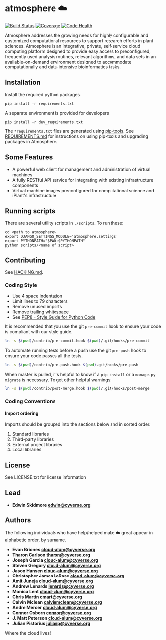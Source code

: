 # atmosphere :cloud:

[![Build Status](https://travis-ci.org/cyverse/atmosphere.svg?branch=master)](https://travis-ci.org/cyverse/atmosphere)
[![Coverage](https://coveralls.io/repos/github/cyverse/atmosphere/badge.svg?branch=master)](https://coveralls.io/github/cyverse/atmosphere?branch=master)
[![Code Health](https://landscape.io/github/cyverse/atmosphere/master/landscape.svg?style=flat)](https://landscape.io/github/cyverse/atmosphere/master)

Atmosphere addresses the growing needs for highly configurable and customized computational resources to support research efforts in plant sciences. Atmosphere is an integrative, private, self-service cloud computing platform designed to provide easy access to preconfigured, frequently used analysis routines, relevant algorithms, and data sets in an available-on-demand environment designed to accommodate computationally and data-intensive bioinformatics tasks.

## Installation

Install the required python packages
```
pip install -r requirements.txt
```

A separate environment is provided for developers
```
pip install -r dev_requirements.txt
```

The `*requirements.txt` files are generated using
[pip-tools](https://github.com/jazzband/pip-tools). See
[REQUIREMENTS.md](REQUIREMENTS.md) for instructions on using pip-tools and
upgrading packages in Atmosphere.

## Some Features

+ A powerful web client for management and administration of virtual machines
+ A fully RESTful API service for integrating with existing infrastructure components
+ Virtual machine images preconfigured for computational science and iPlant's infrastructure

## Running scripts

There are several utility scripts in `./scripts`. To run these:
```
cd <path to atmosphere>
export DJANGO_SETTINGS_MODULE='atmosphere.settings'
export PYTHONPATH="$PWD:$PYTHONPATH"
python scripts/<name of script>
```

## Contributing

See [HACKING.md](./HACKING.md).

### Coding Style
- Use 4 space indentation
- Limit lines to 79 characters
- Remove unused imports
- Remove trailing whitespace
- See [PEP8 - Style Guide for Python Code](https://www.python.org/dev/peps/pep-0008/)

It is recommended that you use the git `pre-commit` hook to ensure your code
is compliant with our style guide.

```bash
ln -s $(pwd)/contrib/pre-commit.hook $(pwd)/.git/hooks/pre-commit
```

To automate running tests before a push use the git `pre-push` hook to ensure
your code passes all the tests.

```bash
ln -s $(pwd)/contrib/pre-push.hook $(pwd).git/hooks/pre-push
```

When master is pulled, it's helpful to know if a `pip install` or a `manage.py
migrate` is necessary. To get other helpful warnings:
```bash
ln -s $(pwd)/contrib/post-merge.hook $(pwd)/.git/hooks/post-merge
```

### Coding Conventions

#### Import ordering
Imports should be grouped into the sections below and in sorted order.

1. Standard libraries
2. Third-party libraries
3. External project libraries
4. Local libraries

## License

See LICENSE.txt for license information

## Lead

+ **Edwin Skidmore <edwin@cyverse.org>**

## Authors

The following individuals who have help/helped make :cloud: great appear in alphabetic order, by surname.

+ **Evan Briones <cloud-alum@cyverse.org>**
+ **Tharon Carlson <tharon@cyverse.org>**
+ **Joseph Garcia <cloud-alum@cyverse.org>**
+ **Steven Gregory <cloud-alum@cyverse.org>**
+ **Jason Hansen <cloud-alum@cyverse.org>**
+ **Christopher James LaRose <cloud-alum@cyverse.org>**
+ **Amit Juneja <cloud-alum@cyverse.org>**
+ **Andrew Lenards <lenards@cyverse.org>**
+ **Monica Lent <cloud-alum@cyverse.org>**
+ **Chris Martin <cmart@cyverse.org>**
+ **Calvin Mclean <calvinmclean@cyverse.org>**
+ **Andre Mercer <cloud-alum@cyverse.org>**
+ **Connor Osborn <connor@cyverse.org>**
+ **J. Matt Peterson <cloud-alum@cyverse.org>**
+ **Julian Pistorius <julianp@cyverse.org>**

Where the cloud lives!
